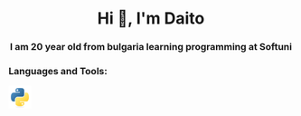 <h1 align="center">Hi 👋, I'm Daito</h1>
<h3 align="center">I am 20 year old from bulgaria learning programming at Softuni</h3>


<h3 align="left">Languages and Tools:</h3>
<p align="left"> <a href="https://www.python.org" target="_blank"> <img src="https://raw.githubusercontent.com/devicons/devicon/master/icons/python/python-original.svg" alt="python" width="40" height="40"/> </a> </p>
